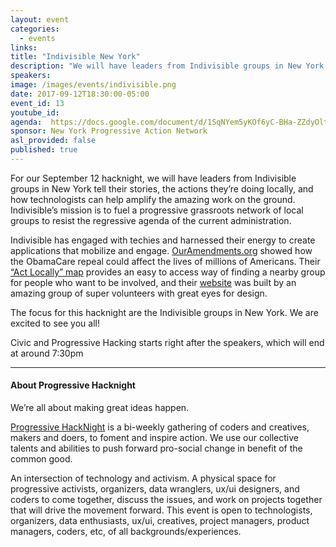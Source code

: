 ```yaml
---
layout: event
categories:
  - events
links:
title: "Indivisible New York"
description: "We will have leaders from Indivisible groups in New York tell their stories, the actions they’re doing locally, and how technologists can help amplify the amazing work on the ground."
speakers:
image: /images/events/indivisible.png
date: 2017-09-12T18:30:00-05:00
event_id: 13
youtube_id:
agenda:  https://docs.google.com/document/d/1SqNYem5yKOf6yC-BHa-ZZdyOltquBjTy9LbeWdJJo30/edit
sponsor: New York Progressive Action Network
asl_provided: false
published: true
---
```


For our September 12 hacknight, we will have leaders from Indivisible groups in New York tell their stories, the actions they’re doing locally, and how technologists can help amplify the amazing work on the ground. Indivisible’s mission is to fuel a progressive grassroots network of local groups to resist the regressive agenda of the current administration.

Indivisible has engaged with techies and harnessed their energy to create applications that mobilize and engage. [OurAmendments.org](https://www.ouramendments.org/) showed how the ObamaCare repeal could affect the lives of millions of Americans. Their [“Act Locally” map](https://www.indivisibleguide.com/act-locally/) provides an easy to access way of finding a nearby group for people who want to be involved, and their [website](https://www.indivisibleguide.com) was built by an amazing group of super volunteers with great eyes for design.

The focus for this hacknight are the Indivisible groups in New York. We are excited to see you all!

Civic and Progressive Hacking starts right after the speakers, which will end at around 7:30pm

<hr />

#### **About Progressive Hacknight**

We’re all about making great ideas happen.

[Progressive HackNight](//www.progressivehacknight.org) is a bi-weekly gathering of coders and creatives, makers and doers, to foment and inspire action. We use our collective talents and abilities to push forward pro-social change in benefit of the common good.

An intersection of technology and activism. A physical space for progressive activists, organizers, data wranglers, ux/ui designers, and coders to come together, discuss the issues, and work on projects together that will drive the movement forward.
This event is open to technologists, organizers, data enthusiasts, ux/ui, creatives, project managers, product managers, coders, etc, of all backgrounds/experiences.
